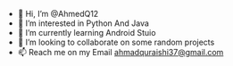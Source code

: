 - 👋 Hi, I’m @AhmedQ12
- 👀 I’m interested in Python And Java
- 🌱 I’m currently learning Android Stuio
- 💞️ I’m looking to collaborate on some random projects
- 📫 Reach me on my Email ahmadquraishi37@gmail.com

<!---
AhmedQ12/AhmedQ12 is a ✨ special ✨ repository because its `README.md` (this file) appears on your GitHub profile.
You can click the Preview link to take a look at your changes.
--->
